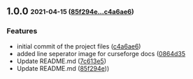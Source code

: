## **1.0.0** <sub><sup>2021-04-15 ([85f294e...c4a6ae6](https://github.com/ACCOUNT/REPOSITORY/compare/c4a6ae6...85f294e?diff=split))</sup></sub>


### Features

*  initial commit of the project files ([c4a6ae6](https://github.com/ACCOUNT/REPOSITORY/commit/c4a6ae6))
*  added line seperator image for curseforge docs ([0864d35](https://github.com/ACCOUNT/REPOSITORY/commit/0864d35)
*  Update README\.md ([7c613e5](https://github.com/ACCOUNT/REPOSITORY/commit/7c613e5))
*  Update README\.md ([85f294e](https://github.com/ACCOUNT/REPOSITORY/commit/85f294e)))